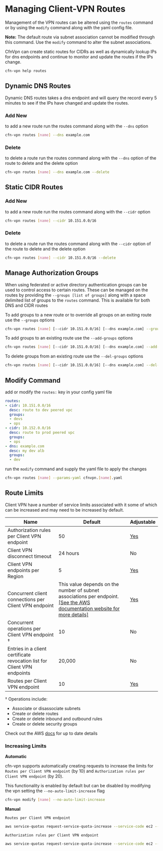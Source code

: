 # Managing Client-VPN Routes

Management of the VPN routes can be altered using the `routes` command or by using the `modify` command along with the yaml config file.

**Note:** The default route via subnet association cannot be modified through this command. Use the `modify` command to alter the subnet associations.

CfnVpn can create static routes for CIDRs as well as dynamically lookup IPs for dns endpoints and continue to monitor and update the routes if the IPs change.

```sh
cfn-vpn help routes
```

## Dynamic DNS Routes

Dynamic DNS routes takes a dns endpoint and will query the record every 5 minutes to see if the IPs have changed and update the routes.

### Add New

to add a new route run the routes command along with the `--dns` option

```sh
cfn-vpn routes [name] --dns example.com
```

### Delete

to delete a route run the routes command along with the `--dns` option of the route to delete and the delete option

```sh
cfn-vpn routes [name] --dns example.com --delete
```

## Static CIDR Routes

### Add New

to add a new route run the routes command along with the `--cidr` option

```sh
cfn-vpn routes [name] --cidr 10.151.0.0/16
```

### Delete

to delete a route run the routes command along with the `--cidr` option of the route to delete and the delete option

```sh
cfn-vpn routes [name] --cidr 10.151.0.0/16 --delete
```

## Manage Authorization Groups

When using federated or active directory authentication groups can be used to control access to certain routes. These can be managed on the routes by providing the `--groups [list of groups]` along with a space delimited list of groups to the `routes` command. This is available for both DNS and CIDR routes

To add groups to a new route or to override all groups on an exiting route use the `--groups` options

```sh
cfn-vpn routes [name] [--cidr 10.151.0.0/16] [--dns example.com] --groups devs ops
```

To add groups to an existing route use the `--add-groups` options

```sh
cfn-vpn routes [name] [--cidr 10.151.0.0/16] [--dns example.com] --add-groups admin
```

To delete groups from an existing route use the `--del-groups` options

```sh
cfn-vpn routes [name] [--cidr 10.151.0.0/16] [--dns example.com] --del-groups dev
```

## Modify Command

add or modify the `routes:` key in your config yaml file

```yaml
routes:
- cidr: 10.151.0.0/16
  desc: route to dev peered vpc
  groups:
  - devs
  - ops
- cidr: 10.152.0.0/16
  desc: route to prod peered vpc
  groups:
  - ops
- dns: example.com
  desc: my dev alb
  groups:
  - dev
```

run the `modify` command and supply the yaml file to apply the changes

```sh
cfn-vpn routes [name] --params-yaml cfnvpn.[name].yaml
```

## Route Limits

Client VPN have a number of service limits associated with it some of which can be increased and may need to be increased by default.

| Name | Default | Adjustable | 
| --- | --- | --- | 
| Authorization rules per Client VPN endpoint | 50 | [Yes](https://console.aws.amazon.com/servicequotas/home/services/ec2/quotas/L-9A1BC94B) | 
| Client VPN disconnect timeout | 24 hours | No | 
| Client VPN endpoints per Region | 5 | [Yes](https://console.aws.amazon.com/servicequotas/home/services/ec2/quotas/L-8EA77D34) | 
| Concurrent client connections per Client VPN endpoint |  This value depends on the number of subnet associations per endpoint\. [\[See the AWS documentation website for more details\]](http://docs.aws.amazon.com/vpn/latest/clientvpn-admin/limits.html)  | [Yes](https://console.aws.amazon.com/servicequotas/home/services/ec2/quotas/L-C4B238BF) | 
| Concurrent operations per Client VPN endpoint † | 10 | No | 
| Entries in a client certificate revocation list for Client VPN endpoints | 20,000 | No | 
| Routes per Client VPN endpoint | 10 | [Yes](https://console.aws.amazon.com/servicequotas/home/services/ec2/quotas/L-401D78F7) | 

† Operations include:
+ Associate or disassociate subnets
+ Create or delete routes
+ Create or delete inbound and outbound rules
+ Create or delete security groups

Check out the AWS [docs](https://docs.aws.amazon.com/vpn/latest/clientvpn-admin/limits.html) for up to date details

### Increasing Limits

**Automatic**

cfn-vpn supports automatically creating requests to increase the limits for `Routes per Client VPN endpoint` (by 10) and `Authorization rules per Client VPN endpoint` (by 20).

This functionality is enabled by default but can be disabled by modifying the vpn setting the `--no-auto-limit-increase` flag

```sh
cfn-vpn modify [name] --no-auto-limit-increase
```

**Manual**

`Routes per Client VPN endpoint`

```sh
aws service-quotas request-service-quota-increase --service-code ec2 --quota-code L-401D78F7 --desired-value [value]
```

`Authorization rules per Client VPN endpoint`

```sh
aws service-quotas request-service-quota-increase --service-code ec2 --quota-code L-9A1BC94B --desired-value [value]
```